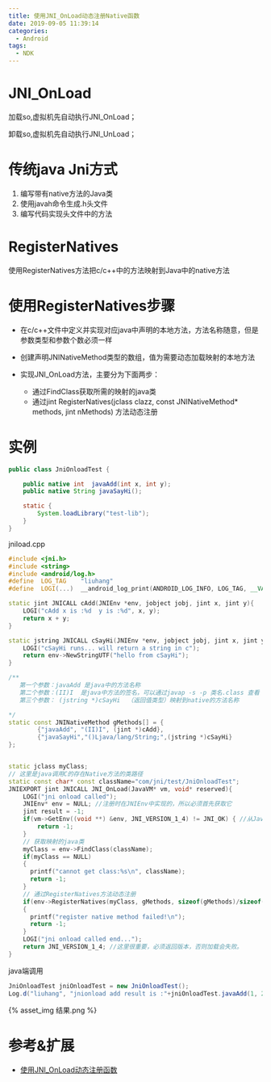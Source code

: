 ```yaml
---
title: 使用JNI_OnLoad动态注册Native函数
date: 2019-09-05 11:39:14
categories:
  - Android
tags:
  - NDK
---
```


# JNI_OnLoad

加载so,虚拟机先自动执行JNI_OnLoad；

卸载so,虚拟机先自动执行JNI_UnLoad；

# 传统java Jni方式

1. 编写带有native方法的Java类
2. 使用javah命令生成.h头文件
3. 编写代码实现头文件中的方法

# RegisterNatives

使用RegisterNatives方法把c/c++中的方法映射到Java中的native方法

# 使用RegisterNatives步骤

- 在c/c++文件中定义并实现对应java中声明的本地方法，方法名称随意，但是参数类型和参数个数必须一样

- 创建声明JNINativeMethod类型的数组，值为需要动态加载映射的本地方法

- 实现JNI_OnLoad方法，主要分为下面两步：

	- 通过FindClass获取所需的映射的java类
	- 通过jint RegisterNatives(jclass clazz, const JNINativeMethod* methods, jint nMethods) 方法动态注册

# 实例

```java
public class JniOnloadTest {

    public native int  javaAdd(int x, int y);
    public native String javaSayHi();

    static {
        System.loadLibrary("test-lib");
    }
}
```

jniload.cpp

```c++
#include <jni.h>
#include <string>
#include <android/log.h>
#define  LOG_TAG    "liuhang"
#define  LOGI(...)  __android_log_print(ANDROID_LOG_INFO, LOG_TAG, __VA_ARGS__)

static jint JNICALL cAdd(JNIEnv *env, jobject jobj, jint x, jint y){
    LOGI("cAdd x is :%d  y is :%d", x, y);
    return x + y;
}

static jstring JNICALL cSayHi(JNIEnv *env, jobject jobj, jint x, jint y){
    LOGI("cSayHi runs... will return a string in c");
    return env->NewStringUTF("hello from cSayHi");
}

/**
   第一个参数：javaAdd 是java中的方法名称
   第二个参数：(II)I  是java中方法的签名，可以通过javap -s -p 类名.class 查看
   第三个参数： (jstring *)cSayHi  （返回值类型）映射到native的方法名称

*/
static const JNINativeMethod gMethods[] = {
        {"javaAdd", "(II)I", (jint *)cAdd},
        {"javaSayHi","()Ljava/lang/String;",(jstring *)cSayHi}
};


static jclass myClass;
// 这里是java调用C的存在Native方法的类路径
static const char* const className="com/jni/test/JniOnloadTest";
JNIEXPORT jint JNICALL JNI_OnLoad(JavaVM* vm, void* reserved){
    LOGI("jni onload called");
    JNIEnv* env = NULL; //注册时在JNIEnv中实现的，所以必须首先获取它
    jint result = -1;
    if(vm->GetEnv((void **) &env, JNI_VERSION_1_4) != JNI_OK) { //从JavaVM获取JNIEnv，一般使用1.4的版本
        return -1;
    }
    // 获取映射的java类
    myClass = env->FindClass(className);
    if(myClass == NULL)
    {
      printf("cannot get class:%s\n", className);
      return -1;
    }
    // 通过RegisterNatives方法动态注册
    if(env->RegisterNatives(myClass, gMethods, sizeof(gMethods)/sizeof(gMethods[0])) < 0)
    {
      printf("register native method failed!\n");
      return -1;
    }
    LOGI("jni onload called end...");
    return JNI_VERSION_1_4; //这里很重要，必须返回版本，否则加载会失败。
}    
```	

java端调用

```java
JniOnloadTest jniOnloadTest = new JniOnloadTest();
Log.d("liuhang", "jnionload add result is :"+jniOnloadTest.javaAdd(1, 2)+" sayhi is :"+jniOnloadTest.javaSayHi());
```

{% asset_img 结果.png %}
# 参考&扩展

- [使用JNI_OnLoad动态注册函数](https://www.jianshu.com/p/f4b4b9006742)